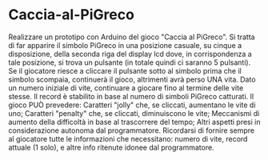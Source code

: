 # Caccia-al-PiGreco
Realizzare un prototipo con Arduino del gioco "Caccia al PiGreco". Si tratta di far apparire il simbolo PiGreco in una posizione casuale, su cinque a disposizione, della seconda riga del display lcd dove, in corrispondenza a tale posizione, si trova un pulsante (in totale quindi ci saranno 5 pulsanti). Se il giocatore riesce a cliccare il pulsante sotto al simbolo prima che il simbolo scompaia, continuerà il gioco, altrimenti avrà perso UNA vita. Dato un numero iniziale di vite, continuare a giocare fino al termine delle vite stesse. Il record è stabilito in base al numero di simboli PiGreco catturati. Il gioco PUÒ prevedere: Caratteri "jolly" che, se cliccati, aumentano le vite di uno; Caratteri "penalty" che, se cliccati, diminuiscono le vite; Meccanismi di aumento della difficoltà in base al trascorrere del tempo; Altri aspetti presi in considerazione autonoma dal programmatore. Ricordarsi di fornire sempre al giocatore tutte le informazioni che necessitano: numero di vite, record attuale (1 solo), e altre info ritenute idonee dal programmatore.
